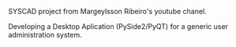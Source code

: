 SYSCAD project from Margeylsson Ribeiro's youtube chanel.

Developing a Desktop Aplication (PySide2/PyQT) for a generic user administration system.
